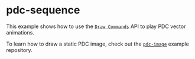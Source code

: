 # pdc-sequence

This example shows how to use the 
[`Draw Commands`](http://developer.getpebble.com/docs/c/Graphics/Draw_Commands/) 
API to play PDC vector animations.

To learn how to draw a static PDC image, check out the 
[`pdc-image`](https://github.com/pebble-examples/pdc-image) example repository.
